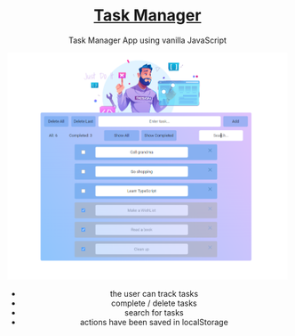 
<div align="center">

# <a href='https://github.com/PetrovaValerie/task-manager'> Task Manager </a> 
  
<!-- DESCRIPTION -->
  
Task Manager App using vanilla JavaScript

![Screen page][screen]

[screen]: img/app.png
  
  - the user can track tasks
  - complete / delete tasks
  - search for tasks
  - actions have been saved in localStorage
  
</div>
